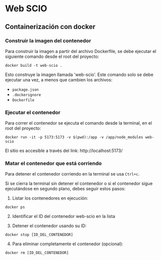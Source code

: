 # Web SCIO
## Containerización con docker

### Construir la imagen del contenedor
Para construir la imagen a partir del archivo Dockerfile, se debe ejecutar el siguiente comando desde el root del proyecto:
```shell
docker build -t web-scio .
```
Esto construye la imagen llamada 'web-scio'. Este comando solo se debe ejecutar una vez, a menos que cambien los archivos:
* `package.json`
* `.dockerignore`
* `Dockerfile`

### Ejecutar el contenedor
Para correr el contenedor se ejecuta el comando desde la terminal, en el root del proyecto:
```shell
docker run -it -p 5173:5173 -v $(pwd):/app -v /app/node_modules web-scio
```
El sitio es accesible a través del link: http://localhost:5173/

### Matar el contenedor que está corriendo
Para detener el contenedor corriendo en la terminal se usa `Ctrl+c`.

Si se cierra la terminal sin detener el contenedor o si el contenedor sigue ejecutándose en segundo plano, debes seguir estos pasos:

1. Listar los contenedores en ejecución:
```shell
docker ps
```

2. Identificar el ID del contenedor web-scio en la lista

3. Detener el contenedor usando su ID:
```shell
docker stop [ID_DEL_CONTENEDOR]
```

4. Para eliminar completamente el contenedor (opcional):
```shell
docker rm [ID_DEL_CONTENEDOR]
```